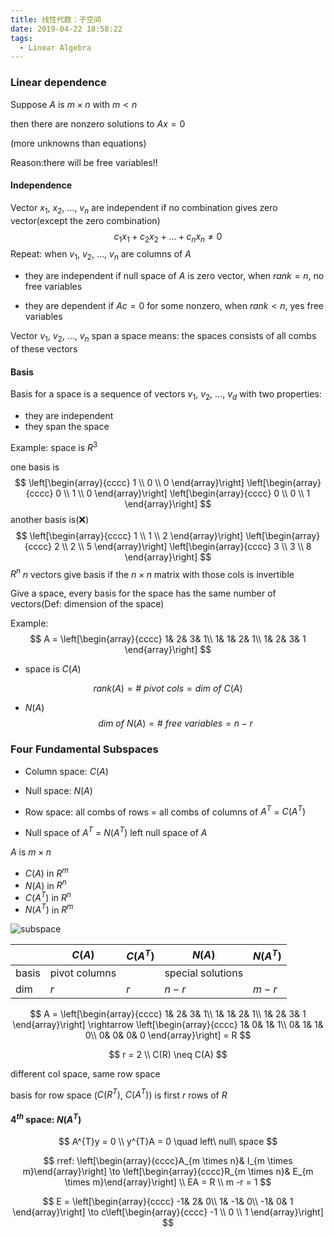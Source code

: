 ```yaml
---
title: 线性代数：子空间
date: 2019-04-22 18:58:22
tags:
  - Linear Algebra
---
```


### Linear dependence

Suppose $A$ is $m \times n$ with $m \lt n$

then there are nonzero solutions to $Ax = 0$

(more unknowns than equations)

Reason:there will be free variables!!

#### Independence

Vector $x_{1}$, $x_{2}$, ..., $v_{n}$ are independent if no combination gives zero vector(except the zero combination)
$$
c_{1}x_{1} + c_{2}x_{2} + ... + c_{n}x_{n} \neq 0
$$
Repeat: when $v_{1}$, $v_{2}$, ..., $v_{n}$ are columns of $A$

- they are independent if null space of $A$ is zero vector, when $rank = n$, no free variables

- they are dependent if $Ac = 0$ for some nonzero, when $rank < n$, yes free variables

Vector $v_{1}$, $v_{2}$, ..., $v_{n}$ span a space means: the spaces consists of all combs of these vectors

#### Basis

Basis for a space is a sequence of vectors $v_{1}$, $v_{2}$, ..., $v_{d}$ with two properties:

- they are independent
- they span the space

Example: space is $R^{3}$

one basis is
$$
\left[\begin{array}{cccc}
1 \\
0 \\
0
\end{array}\right]
\left[\begin{array}{cccc}
0 \\
1 \\
0
\end{array}\right]
\left[\begin{array}{cccc}
0 \\
0 \\
1
\end{array}\right]
$$
another basis is(:x:)
$$
\left[\begin{array}{cccc}
1 \\
1 \\
2
\end{array}\right]
\left[\begin{array}{cccc}
2 \\
2 \\
5
\end{array}\right]
\left[\begin{array}{cccc}
3 \\
3 \\
8
\end{array}\right]
$$
$R^{n}$ $n$ vectors give basis if the $n \times n$ matrix with those cols is invertible

Give a space, every basis for the space has the same number of vectors(Def: dimension of the space)

Example:
$$
A = \left[\begin{array}{cccc}
1& 2& 3& 1\\
1& 1& 2& 1\\
1& 2& 3& 1
\end{array}\right]
$$

- space is $C(A)$

$$
rank(A) = \#\ pivot\ cols = dim\ of\ C(A)
$$

- $N(A)$
  $$
  dim\ of\ N(A) = \#\ free\ variables = n - r 
  $$
  

### Four Fundamental Subspaces

- Column space: $C(A)$

- Null space: $N(A)$

- Row space: all combs of rows = all combs of columns of $A^{T}$ = $C(A^{T})$

- Null space of $A^{T}$ = $N(A^{T})$ left null space of $A$

$A$ is $m \times n$

- $C(A)$ in $R^{m}$
- $N(A)$ in $R^{n}$
- $C(A^{T})$ in $R^{n}$
- $N(A^{T})$ in $R^{m}$

![subspace](https://github.com/trierbo/blog-source/raw/master/pics/subspace/subspace.png)

|       | $C(A)$        | $C(A^{T})$ | $N(A)$            | $N(A^{T})$ |
| ----- | ------------- | ---------- | ----------------- | ---------- |
| basis | pivot columns |            | special solutions |            |
| dim   | $r$           | $r$        | $n-r$             | $m-r$      |

$$
A = \left[\begin{array}{cccc}
1& 2& 3& 1\\
1& 1& 2& 1\\
1& 2& 3& 1
\end{array}\right] \rightarrow
\left[\begin{array}{cccc}
1& 0& 1& 1\\
0& 1& 1& 0\\
0& 0& 0& 0
\end{array}\right] = R
$$

$$
r = 2 \\
C(R) \neq C(A)
$$

different col space, same row space

basis for row space ($C(R^{T})$, $C(A^{T})$) is first $r$ rows of $R$

#### $4^{th}$ space: $N(A^{T})$

$$
A^{T}y = 0 \\
y^{T}A = 0 \quad left\ null\ space
$$

$$
rref: \left[\begin{array}{cccc}A_{m \times n}& I_{m \times m}\end{array}\right] \to
\left[\begin{array}{cccc}R_{m \times n}& E_{m \times m}\end{array}\right] \\
EA = R \\
m -r = 1
$$

$$
E = \left[\begin{array}{cccc}
-1& 2& 0\\
1& -1& 0\\
-1& 0& 1
\end{array}\right] \to
c\left[\begin{array}{cccc}
-1 \\
0 \\
1
\end{array}\right]
$$
